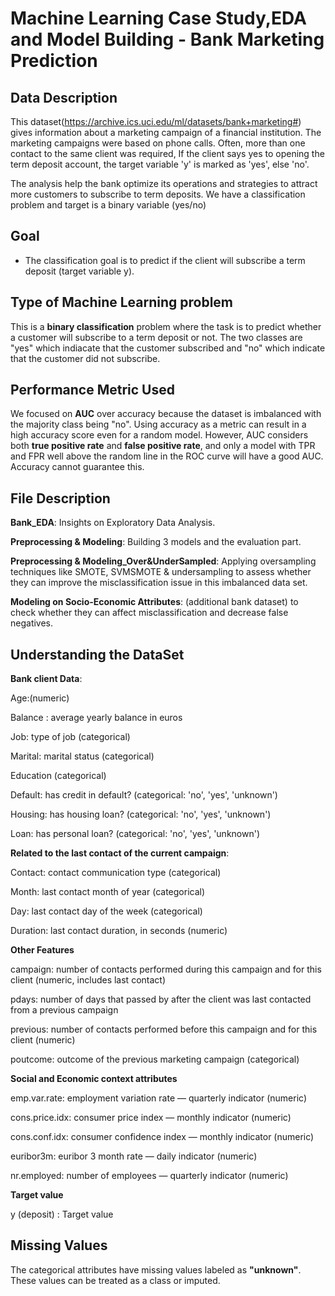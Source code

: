# Machine Learning Case Study,EDA and Model Building - Bank Marketing Prediction

## **Data Description**

This dataset(https://archive.ics.uci.edu/ml/datasets/bank+marketing#) gives information about a marketing campaign of a financial institution. 
The marketing campaigns were based on phone calls. Often, more than one contact to the same client was required, If the client says yes to opening the term deposit account, the target variable 'y' is marked as 'yes', else 'no'.

The analysis help the bank optimize its operations and strategies to attract more customers to subscribe to term deposits.
We have a classification problem and target is a binary variable (yes/no)

## **Goal**  

-  The classification goal is to predict if the client will subscribe a term deposit (target variable y). 

## **Type of Machine Learning problem**

This is a **binary classification** problem where the task is to predict whether a customer will subscribe to a term deposit or not. The two classes are "yes" which indiacate that the customer subscribed and "no" which indicate that the customer did not subscribe.

## **Performance Metric Used**

We focused on **AUC** over accuracy because the dataset is imbalanced with the majority class being "no". Using accuracy as a metric can result in a high accuracy score even for a random model. However, AUC considers both **true positive rate** and **false positive rate**, and only a model with TPR and FPR well above the random line in the ROC curve will have a good AUC. Accuracy cannot guarantee this.

 ## **File Description**

**Bank_EDA**: Insights on Exploratory Data Analysis.

**Preprocessing & Modeling**: Building 3 models and the evaluation part.

**Preprocessing & Modeling_Over&UnderSampled**: Applying oversampling techniques like SMOTE, SVMSMOTE & undersampling to assess whether they can improve the misclassification issue in this imbalanced data set.

**Modeling on Socio-Economic Attributes**: (additional bank dataset) to check whether they can affect misclassification and decrease false negatives.

## Understanding the DataSet

**Bank client Data**:

Age:(numeric)

Balance : average yearly balance in euros

Job: type of job (categorical)

Marital: marital status (categorical)

Education (categorical)

Default: has credit in default? (categorical: 'no', 'yes', 'unknown')

Housing: has housing loan? (categorical: 'no', 'yes', 'unknown')

Loan: has personal loan? (categorical: 'no', 'yes', 'unknown')

**Related to the last contact of the current campaign**:

Contact: contact communication type (categorical)

Month: last contact month of year (categorical)

Day: last contact day of the week (categorical)

Duration: last contact duration, in seconds (numeric)

**Other Features**

campaign: number of contacts performed during this campaign and for this client (numeric, includes last contact)

pdays: number of days that passed by after the client was last contacted from a previous campaign 

previous: number of contacts performed before this campaign and for this client (numeric)

poutcome: outcome of the previous marketing campaign (categorical)

**Social and Economic context attributes**


emp.var.rate: employment variation rate — quarterly indicator (numeric)

cons.price.idx: consumer price index — monthly indicator (numeric)

cons.conf.idx: consumer confidence index — monthly indicator (numeric)

euribor3m: euribor 3 month rate — daily indicator (numeric)

nr.employed: number of employees — quarterly indicator (numeric)

**Target value**

y (deposit) : Target value

## **Missing Values**

The categorical attributes have missing values labeled as **"unknown"**. These values can be treated as a class or imputed.
 

